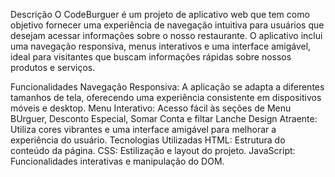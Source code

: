 Descrição
O CodeBurguer é um projeto de aplicativo web que tem como objetivo fornecer uma experiência
 de navegação intuitiva para usuários que desejam acessar informações sobre o nosso restaurante. 
O aplicativo inclui uma navegação responsiva, menus interativos e uma interface amigável, 
ideal para visitantes que buscam informações rápidas sobre nossos produtos e serviços.

Funcionalidades
Navegação Responsiva: A aplicação se adapta a diferentes tamanhos de tela, oferecendo uma experiência consistente em dispositivos móveis e desktop.
Menu Interativo: Acesso fácil às seções de Menu BUrguer, Desconto Especial, Somar Conta e filtar Lanche 
Design Atraente: Utiliza cores vibrantes e uma interface amigável para melhorar a experiência do usuário.
Tecnologias Utilizadas
HTML: Estrutura do conteúdo da página.
CSS: Estilização e layout do projeto.
JavaScript: Funcionalidades interativas e manipulação do DOM.
